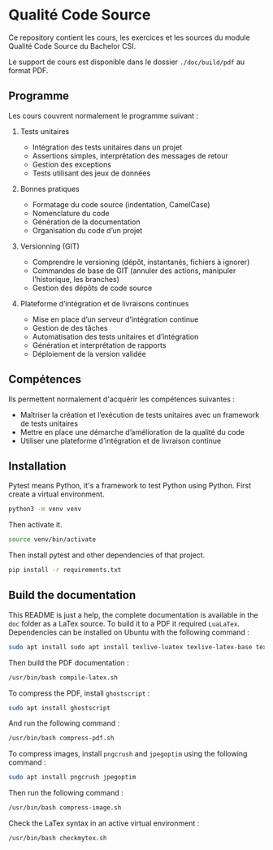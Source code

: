 # Qualité Code Source

Ce repository contient les cours, les exercices et les sources du module Qualité Code Source du Bachelor CSI.

Le support de cours est disponible dans le dossier `./doc/build/pdf` au format PDF.

## Programme

Les cours couvrent normalement le programme suivant :

1. Tests unitaires

    * Intégration des tests unitaires dans un projet
    * Assertions simples, interprétation des messages de retour
    * Gestion des exceptions
    * Tests utilisant des jeux de données

2. Bonnes pratiques

    * Formatage du code source (indentation, CamelCase)
    * Nomenclature du code
    * Génération de la documentation
    * Organisation du code d’un projet

3. Versionning (GIT)

    * Comprendre le versioning (dépôt, instantanés, fichiers à ignorer)
    * Commandes de base de GIT (annuler des actions, manipuler l’historique, les branches)
    * Gestion des dépôts de code source

4. Plateforme d’intégration et de livraisons continues

    * Mise en place d’un serveur d’intégration continue
    * Gestion de des tâches
    * Automatisation des tests unitaires et d’intégration
    * Génération et interprétation de rapports
    * Déploiement de la version validée

## Compétences

Ils permettent normalement d'acquérir les compétences suivantes :

* Maîtriser la création et l’exécution de tests unitaires avec un framework de tests unitaires
* Mettre en place une démarche d’amélioration de la qualité du code
* Utiliser une plateforme d’intégration et de livraison continue

## Installation

Pytest means Python, it's a framework to test Python using Python.
First create a virtual environment.

```bash
python3 -m venv venv
```

Then activate it.

```bash
source venv/bin/activate
```

Then install pytest and other dependencies of that project.

```bash
pip install -r requirements.txt
```


## Build the documentation

This README is just a help, the complete documentation is available in the `doc` folder as a LaTex source.
To build it to a PDF it required `LuaLaTex`.
Dependencies can be installed on Ubuntu with the following command :

```bash
sudo apt install sudo apt install texlive-luatex texlive-latex-base texlive-latex-recommended texlive-pictures texlive-latex-extra fonts-ebgaramond
```

Then build the PDF documentation :

```bash
/usr/bin/bash compile-latex.sh
```

To compress the PDF, install `ghostscript` :

 ```bash
 sudo apt install ghostscript
 ```

And run the following command :

```bash
/usr/bin/bash compress-pdf.sh
```

To compress images, install `pngcrush` and `jpegoptim` using the following command :

```bash
sudo apt install pngcrush jpegoptim
```

Then run the following command :

```bash
/usr/bin/bash compress-image.sh
```

Check the LaTex syntax in an active virtual environment :

```bash
/usr/bin/bash checkmytex.sh
```